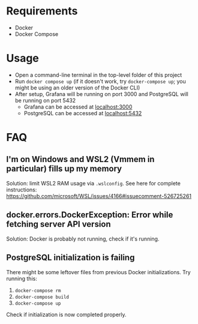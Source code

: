 # Requirements
- Docker
- Docker Compose

# Usage
- Open a command-line terminal in the top-level folder of this project
- Run `docker compose up` (if it doesn't work, try `docker-compose up`; you might be using an older version of the Docker CLI)
- After setup, Grafana will be running on port 3000 and PostgreSQL will be running on port 5432
    - Grafana can be accessed at [localhost:3000](http://localhost:3000/d/2UjSB19Gz/main-dashboard?orgId=1&from=now-15m&to=now&refresh=5s)
    - PostgreSQL can be accessed at [localhost:5432](localhost:5432)

# FAQ
## I'm on Windows and WSL2 (Vmmem in particular) fills up my memory
Solution: limit WSL2 RAM usage via `.wslconfig`. See here for complete instructions: https://github.com/microsoft/WSL/issues/4166#issuecomment-526725261

## docker.errors.DockerException: Error while fetching server API version
Solution: Docker is probably not running, check if it's running.

## PostgreSQL initialization is failing
There might be some leftover files from previous Docker initializations. Try running this:

1. `docker-compose rm`
2. `docker-compose build`
3. `docker-compose up`

Check if initialization is now completed properly.